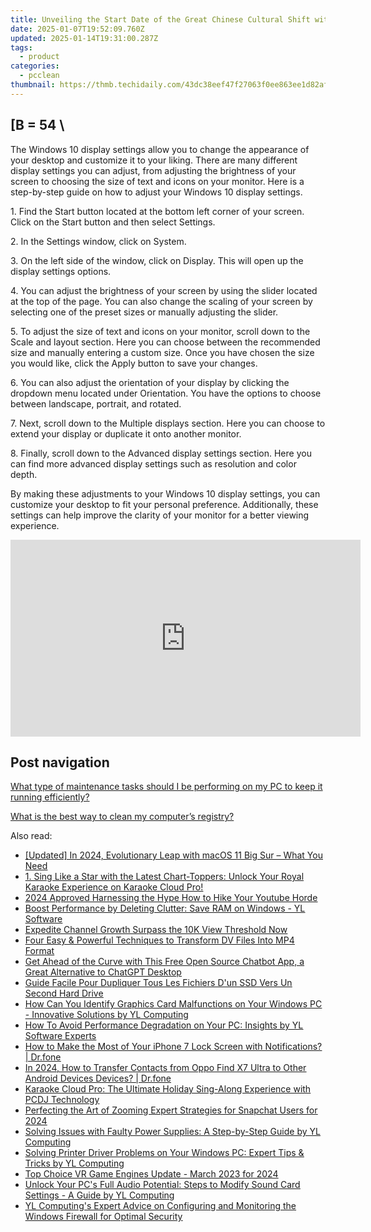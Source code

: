```yaml
---
title: Unveiling the Start Date of the Great Chinese Cultural Shift with YL Software
date: 2025-01-07T19:52:09.760Z
updated: 2025-01-14T19:31:00.287Z
tags:
  - product
categories:
  - pcclean
thumbnail: https://thmb.techidaily.com/43dc38eef47f27063f0ee863ee1d82afec185562726cc3d8ded22c5ffb968132.jpg
---
```


## \[B = 54 \

The Windows 10 display settings allow you to change the appearance of your desktop and customize it to your liking. There are many different display settings you can adjust, from adjusting the brightness of your screen to choosing the size of text and icons on your monitor. Here is a step-by-step guide on how to adjust your Windows 10 display settings. 

1\. Find the Start button located at the bottom left corner of your screen. Click on the Start button and then select Settings.

2\. In the Settings window, click on System.

3\. On the left side of the window, click on Display. This will open up the display settings options. 

4\. You can adjust the brightness of your screen by using the slider located at the top of the page. You can also change the scaling of your screen by selecting one of the preset sizes or manually adjusting the slider.

5\. To adjust the size of text and icons on your monitor, scroll down to the Scale and layout section. Here you can choose between the recommended size and manually entering a custom size. Once you have chosen the size you would like, click the Apply button to save your changes.

6\. You can also adjust the orientation of your display by clicking the dropdown menu located under Orientation. You have the options to choose between landscape, portrait, and rotated.

7\. Next, scroll down to the Multiple displays section. Here you can choose to extend your display or duplicate it onto another monitor.

8\. Finally, scroll down to the Advanced display settings section. Here you can find more advanced display settings such as resolution and color depth. 

By making these adjustments to your Windows 10 display settings, you can customize your desktop to fit your personal preference. Additionally, these settings can help improve the clarity of your monitor for a better viewing experience.

<!-- affiliate ads begin -->
<iframe width="560" height="315" src="https://www.youtube.com/embed/E1ax-vnGdeo?si=bgTkOhOEwDTlRQE3" title="YouTube video player" frameborder="0" allow="accelerometer; autoplay; clipboard-write; encrypted-media; gyroscope; picture-in-picture; web-share" referrerpolicy="strict-origin-when-cross-origin" allowfullscreen></iframe>
<!-- affiliate ads end -->

## Post navigation

[What type of maintenance tasks should I be performing on my PC to keep it running efficiently?](https://tools.techidaily.com/pcclean/products/)

[What is the best way to clean my computer’s registry?](https://tools.techidaily.com/pcclean/products/)

<ins class="adsbygoogle"
     style="display:block"
     data-ad-format="autorelaxed"
     data-ad-client="ca-pub-7571918770474297"
     data-ad-slot="1223367746"></ins>

<ins class="adsbygoogle"
     style="display:block"
     data-ad-client="ca-pub-7571918770474297"
     data-ad-slot="8358498916"
     data-ad-format="auto"
     data-full-width-responsive="true"></ins>

<span class="atpl-alsoreadstyle">Also read:</span>
<div><ul>
<li><a href="https://fox-glue.techidaily.com/updated-in-2024-evolutionary-leap-with-macos-11-big-sur-what-you-need/"><u>[Updated] In 2024, Evolutionary Leap with macOS 11 Big Sur – What You Need</u></a></li>
<li><a href="https://discover-fantastic.techidaily.com/1-sing-like-a-star-with-the-latest-chart-toppers-unlock-your-royal-karaoke-experience-on-karaoke-cloud-pro/"><u>1. Sing Like a Star with the Latest Chart-Toppers: Unlock Your Royal Karaoke Experience on Karaoke Cloud Pro!</u></a></li>
<li><a href="https://fox-friendly.techidaily.com/2024-approved-harnessing-the-hype-how-to-hike-your-youtube-horde/"><u>2024 Approved Harnessing the Hype How to Hike Your Youtube Horde</u></a></li>
<li><a href="https://discover-fantastic.techidaily.com/boost-performance-by-deleting-clutter-save-ram-on-windows-yl-software/"><u>Boost Performance by Deleting Clutter: Save RAM on Windows - YL Software</u></a></li>
<li><a href="https://youtube-webster.techidaily.com/ite-channel-growth-surpass-the-10k-view-threshold-now/"><u>Expedite Channel Growth Surpass the 10K View Threshold Now</u></a></li>
<li><a href="https://tech-revival.techidaily.com/four-easy-and-powerful-techniques-to-transform-dv-files-into-mp4-format/"><u>Four Easy & Powerful Techniques to Transform DV Files Into MP4 Format</u></a></li>
<li><a href="https://tech-haven.techidaily.com/get-ahead-of-the-curve-with-this-free-open-source-chatbot-app-a-great-alternative-to-chatgpt-desktop/"><u>Get Ahead of the Curve with This Free Open Source Chatbot App, a Great Alternative to ChatGPT Desktop</u></a></li>
<li><a href="https://win-exceptional.techidaily.com/guide-facile-pour-dupliquer-tous-les-fichiers-dun-ssd-vers-un-second-hard-drive/"><u>Guide Facile Pour Dupliquer Tous Les Fichiers D'un SSD Vers Un Second Hard Drive</u></a></li>
<li><a href="https://discover-fantastic.techidaily.com/how-can-you-identify-graphics-card-malfunctions-on-your-windows-pc-innovative-solutions-by-yl-computing/"><u>How Can You Identify Graphics Card Malfunctions on Your Windows PC - Innovative Solutions by YL Computing</u></a></li>
<li><a href="https://discover-fantastic.techidaily.com/how-to-avoid-performance-degradation-on-your-pc-insights-by-yl-software-experts/"><u>How To Avoid Performance Degradation on Your PC: Insights by YL Software Experts</u></a></li>
<li><a href="https://iphone-unlock.techidaily.com/how-to-make-the-most-of-your-iphone-7-lock-screen-with-notifications-drfone-by-drfone-ios/"><u>How to Make the Most of Your iPhone 7 Lock Screen with Notifications? | Dr.fone</u></a></li>
<li><a href="https://android-transfer.techidaily.com/in-2024-how-to-transfer-contacts-from-oppo-find-x7-ultra-to-other-android-devices-devices-drfone-by-drfone-transfer-from-android-transfer-from-android/"><u>In 2024, How to Transfer Contacts from Oppo Find X7 Ultra to Other Android Devices Devices? | Dr.fone</u></a></li>
<li><a href="https://discover-fantastic.techidaily.com/karaoke-cloud-pro-the-ultimate-holiday-sing-along-experience-with-pcdj-technology/"><u>Karaoke Cloud Pro: The Ultimate Holiday Sing-Along Experience with PCDJ Technology</u></a></li>
<li><a href="https://fox-helps.techidaily.com/perfecting-the-art-of-zooming-expert-strategies-for-snapchat-users-for-2024/"><u>Perfecting the Art of Zooming Expert Strategies for Snapchat Users for 2024</u></a></li>
<li><a href="https://discover-fantastic.techidaily.com/solving-issues-with-faulty-power-supplies-a-step-by-step-guide-by-yl-computing/"><u>Solving Issues with Faulty Power Supplies: A Step-by-Step Guide by YL Computing</u></a></li>
<li><a href="https://discover-fantastic.techidaily.com/solving-printer-driver-problems-on-your-windows-pc-expert-tips-and-tricks-by-yl-computing/"><u>Solving Printer Driver Problems on Your Windows PC: Expert Tips & Tricks by YL Computing</u></a></li>
<li><a href="https://some-guidance.techidaily.com/top-choice-vr-game-engines-update-march-2023-for-2024/"><u>Top Choice VR Game Engines Update - March 2023 for 2024</u></a></li>
<li><a href="https://discover-fantastic.techidaily.com/unlock-your-pcs-full-audio-potential-steps-to-modify-sound-card-settings-a-guide-by-yl-computing/"><u>Unlock Your PC's Full Audio Potential: Steps to Modify Sound Card Settings - A Guide by YL Computing</u></a></li>
<li><a href="https://discover-fantastic.techidaily.com/yl-computings-expert-advice-on-configuring-and-monitoring-the-windows-firewall-for-optimal-security/"><u>YL Computing's Expert Advice on Configuring and Monitoring the Windows Firewall for Optimal Security</u></a></li>
</ul></div>


